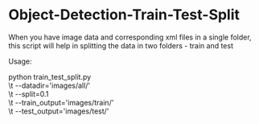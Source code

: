 # Object-Detection-Train-Test-Split
When you have image data and corresponding xml files in a single folder, this script will help in splitting the data in two folders - train and test

Usage:

python train_test_split.py \
       \t --datadir='images/all/' \
       \t --split=0.1 \
       \t --train_output='images/train/' \
       \t --test_output='images/test/'
